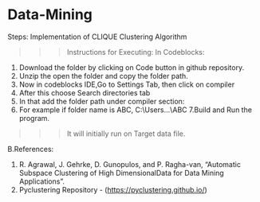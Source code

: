 # Data-Mining
Steps:
  Implementation of CLIQUE Clustering Algorithm
>>>Instructions for Executing:
>>>In Codeblocks:
1. Download the folder by clicking on Code button in github repository.
2. Unzip the open the folder and copy the folder path.
3. Now in codeblocks IDE,Go to Settings Tab, then click on compiler
4. After this choose Search directories tab 
5. In that add the folder path under compiler section:
6. For example if folder name is ABC,
      C:\Users\...\ABC
7.Build and Run the program.
>>>It will initially run on Target data file.

B.References:
1. R. Agrawal,  J. Gehrke,  D. Gunopulos, and P. Ragha-van, “Automatic Subspace Clustering of High DimensionalData for Data Mining Applications”.
2. Pyclustering Repository - (https://pyclustering.github.io/)
